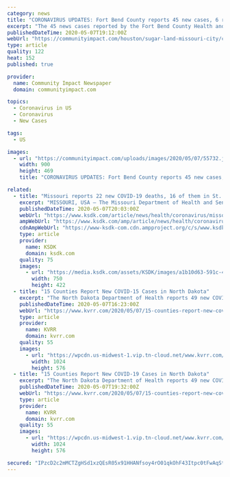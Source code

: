 ```yaml
---
category: news
title: "CORONAVIRUS UPDATES: Fort Bend County reports 45 new cases, 6 recoveries, 1 death May 7"
excerpt: "The 45 news cases reported by the Fort Bend County Health and Human Services Department on May 7 bring the total case count for the county to 1,332."
publishedDateTime: 2020-05-07T19:12:00Z
webUrl: "https://communityimpact.com/houston/sugar-land-missouri-city/coronavirus/2020/05/07/coronavirus-updates-fort-bend-county-reports-45-new-cases-6-recoveries-1-death-may-7/"
type: article
quality: 122
heat: 152
published: true

provider:
  name: Community Impact Newspaper
  domain: communityimpact.com

topics:
  - Coronavirus in US
  - Coronavirus
  - New Cases

tags:
  - US

images:
  - url: "https://communityimpact.com/uploads/images/2020/05/07/55732.jpg"
    width: 900
    height: 469
    title: "CORONAVIRUS UPDATES: Fort Bend County reports 45 new cases, 6 recoveries, 1 death May 7"

related:
  - title: "Missouri reports 22 new COVID-19 deaths, 16 of them in St. Louis County"
    excerpt: "MISSOURI, USA — The Missouri Department of Health and Senior Services reported 22 new COVID-19 deaths across the state Thursday, 16 of which were in St. Louis County. The department reported 239 new cases and 22 new deaths Thursday, bringing the ..."
    publishedDateTime: 2020-05-07T20:03:00Z
    webUrl: "https://www.ksdk.com/article/news/health/coronavirus/missouri-coronavirus-deaths-cases-may-7/63-1f2ce4fe-357e-4889-92de-18fec0acaf95"
    ampWebUrl: "https://www.ksdk.com/amp/article/news/health/coronavirus/missouri-coronavirus-deaths-cases-may-7/63-1f2ce4fe-357e-4889-92de-18fec0acaf95"
    cdnAmpWebUrl: "https://www-ksdk-com.cdn.ampproject.org/c/s/www.ksdk.com/amp/article/news/health/coronavirus/missouri-coronavirus-deaths-cases-may-7/63-1f2ce4fe-357e-4889-92de-18fec0acaf95"
    type: article
    provider:
      name: KSDK
      domain: ksdk.com
    quality: 75
    images:
      - url: "https://media.ksdk.com/assets/KSDK/images/a1b10d63-591c-44e4-a62f-9337657cbef8/a1b10d63-591c-44e4-a62f-9337657cbef8_750x422.jpg"
        width: 750
        height: 422
  - title: "15 Counties Report New COVID-15 Cases in North Dakota"
    excerpt: "The North Dakota Department of Health reports 49 new COVID-19 cases from 15 different counties on Thursday. The counties reporting new cases include Benson, Cass, Grand Forks, McKenzie, Pembina, Pierce,"
    publishedDateTime: 2020-05-07T16:23:00Z
    webUrl: "https://www.kvrr.com/2020/05/07/15-counties-report-new-covid-15-cases-in-north-dakota/"
    type: article
    provider:
      name: KVRR
      domain: kvrr.com
    quality: 55
    images:
      - url: "https://wpcdn.us-midwest-1.vip.tn-cloud.net/www.kvrr.com/content/uploads/2020/03/Coronavirus-Update-1024x576.jpg"
        width: 1024
        height: 576
  - title: "15 Counties Report New COVID-19 Cases in North Dakota"
    excerpt: "The North Dakota Department of Health reports 49 new COVID-19 cases from 15 different counties on Thursday. The counties reporting new cases include Benson, Cass, Grand Forks, McKenzie, Pembina, Pierce,"
    publishedDateTime: 2020-05-07T19:32:00Z
    webUrl: "https://www.kvrr.com/2020/05/07/15-counties-report-new-covid-19-cases-in-north-dakota/"
    type: article
    provider:
      name: KVRR
      domain: kvrr.com
    quality: 55
    images:
      - url: "https://wpcdn.us-midwest-1.vip.tn-cloud.net/www.kvrr.com/content/uploads/2020/03/Coronavirus-Update-1024x576.jpg"
        width: 1024
        height: 576

secured: "IPzcD2c2mMCTZgHSd1xzQEsR05x91HHANfsoy4rO01qkOhF43Itpc0tFwAqStBtOTiJ2ynQuj5rDH4c04YIQPZE6cHukZu1y10zppcTJz6nVRzJe+ubRhWxCWB/WopjqlcDij6GNB2GnSPSPZwiHzAxptOYtxM0134O9gI/m7y9mQEQtbCTIGdYSFhm1V9OUVbvWeZFSuKevr2ojeITXud6dsry6M13EcdkaY6FUagxGnNYNrbm71GH2IRIUV++fCgUfe9yyGF6jQanCk7zvlAqU8YFdedh3TTrNmKIMRkSCo24RRRiAW31Wsi81FwGg;KNaRSgUeaWLNodTbp9GwtA=="
---
```


